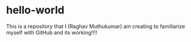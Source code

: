 # hello-world
This is a repository that I (Raghav Muthukumar) am creating to familiarize myself with GitHub and its working!!!!
